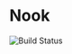 # Nook
![Build Status](https://github.com/larksystems/nook/actions/workflows/build_webapp.yml/badge.svg)
